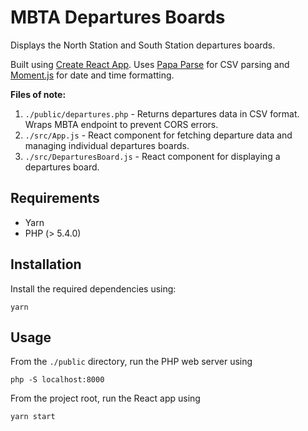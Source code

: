 # MBTA Departures Boards

Displays the North Station and South Station departures boards.

Built using [Create React App](https://github.com/facebook/create-react-app). Uses [Papa Parse](https://www.papaparse.com/) for CSV parsing and [Moment.js](https://momentjs.com/) for date and time formatting.

**Files of note:**

1. `./public/departures.php` - Returns departures data in CSV format. Wraps MBTA endpoint to prevent CORS errors.
2. `./src/App.js` - React component for fetching departure data and managing individual departures boards.
3. `./src/DeparturesBoard.js` - React component for displaying a departures board.

## Requirements

- Yarn
- PHP (> 5.4.0)

## Installation

Install the required dependencies using:

```
yarn
```

## Usage

From the `./public` directory, run the PHP web server using

```
php -S localhost:8000
```

From the project root, run the React app using

```
yarn start
```
